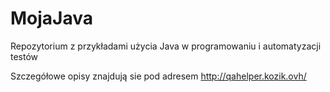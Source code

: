 # MojaJava
Repozytorium z przykładami użycia Java w programowaniu i automatyzacji testów

Szczegółowe opisy znajdują sie pod adresem
http://qahelper.kozik.ovh/
